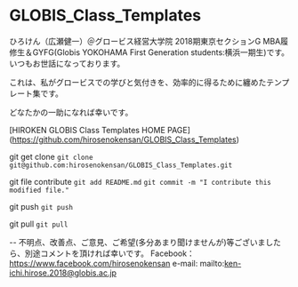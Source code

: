 # GLOBIS_Class_Templates

ひろけん（広瀬健一）＠グロービス経営大学院 2018期東京セクションG MBA履修生＆GYFG(Globis YOKOHAMA First Generation students:横浜一期生)です。
いつもお世話になっております。


これは、私がグロービスでの学びと気付きを、効率的に得るために纏めたテンプレート集です。


どなたかの一助になれば幸いです。


[HIROKEN GLOBIS Class Templates HOME PAGE]
 (https://github.com/hirosenokensan/GLOBIS_Class_Templates)

git get clone
`git clone git@github.com:hirosenokensan/GLOBIS_Class_Templates.git`

git file contribute
`git add README.md`
`git commit -m "I contribute this modified file."`

git push
`git push`

git pull
`git pull`

--
不明点、改善点、ご意見、ご希望(多分あまり聞けませんが)等ございましたら、別途コメントを頂ければ幸いです。
Facebook：https://www.facebook.com/hirosenokensan
e-mail: mailto:ken-ichi.hirose.2018@globis.ac.jp

